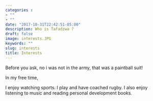 ```yaml
---
categories :
- ""
- ""
date: "2017-10-31T22:42:51-05:00"
description: Who is Tafadzwa ?
draft: false
image: interests.JPG
keywords: ""
slug: interests
title: Interests
---
```


Before you ask, no i was not in the army, that was a paintball suit!

In my free time, 

I enjoy watching sports. I play and have coached rugby. I also enjoy listening to music and reading personal development books.
 